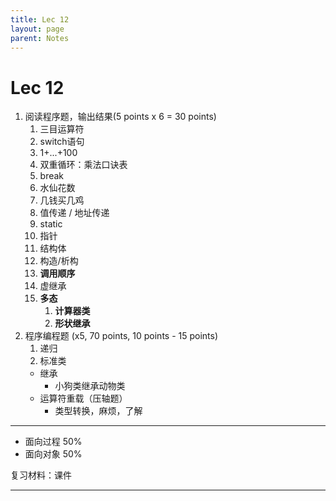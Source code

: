 ```yaml
---
title: Lec 12
layout: page
parent: Notes
---
```


# Lec 12

1. 阅读程序题，输出结果(5 points x 6 = 30 points)
	1. 三目运算符
	2. switch语句
	3. 1+...+100
	4. 双重循环：乘法口诀表
	5. break
	6. 水仙花数
	7. 几钱买几鸡
	8. 值传递 / 地址传递
	9. static
	10. 指针
	11. 结构体
	12. 构造/析构
	13. **调用顺序**
	14. 虚继承
	15. **多态**
		1. **计算器类**
		2. **形状继承**
2. 程序编程题 (x5, 70 points, 10 points - 15 points)
	1. 递归
	2. 标准类
	- 继承
		- 小狗类继承动物类
	- 运算符重载（压轴题）
		- 类型转换，麻烦，了解

---

- 面向过程 50%
- 面向对象 50%

复习材料：课件

---
